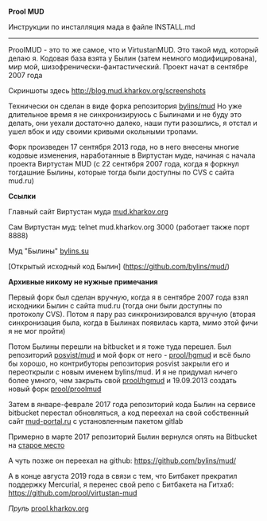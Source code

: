 **Prool MUD**

Инструкции по инсталляция мада в файле INSTALL.md

---

ProolMUD - это то же самое, что и VirtustanMUD. Это такой муд, который делаю я. Кодовая база взята у Былин
(затем немного модифицирована), мир мой, шизофренически-фантастический.
Проект начат в сентябре 2007 года

Скриншоты здесь http://blog.mud.kharkov.org/screenshots

Технически он сделан в виде форка репозитория [bylins/mud](https://bitbucket.org/bylins/mud)
Но уже длительное время я не синхронизируюсь с Былинами и не буду это делать, они уехали
достаточно далеко, наши пути разошлись, я отстал и ушел вбок и иду своими кривыми окольными тропами.

Форк произведен 17 сентября 2013 года, но в него внесены многие кодовые изменения, наработанные
в Виртустан муде, начиная с начала проекта Виртустан MUD (с 22 сентября 2007 года, когда я форкнул тогдашние
Былины, которые тогда были доступны по CVS с сайта mud.ru)

**Ссылки**

Главный сайт Виртустан муда [mud.kharkov.org](http://mud.kharkov.org)

Сам Виртустан муд: telnet mud.kharkov.org 3000 (работает также порт 8888)

Муд "Былины" [bylins.su](http://bylins.su)

[Открытый исходный код Былин] (https://github.com/bylins/mud/)

**Архивные никому не нужные примечания**

Первый форк был сделан вручную, когда я в сентябре 2007 года взял исходники Былин с сайта mud.ru
(тогда они были доступны по протоколу CVS). Потом я пару раз синхронизировался вручную (вторая синхронизация
была, когда в Былинах появилась карта, мимо этой фичи я не мог пройти)

Потом Былины перешли на bitbucket и я тоже туда перешел.
Был репозиторий [posvist/mud](https://bitbucket.org/posvist/mud) и мой форк от него -
[prool/hgmud](https://bitbucket.org/prool/hgmud) и всё было бы хорошо,
но контрибуторы репозитория posvist закрыли его и переоткрыли с новым именем bylins/mud. И я не придумал
ничего более умного, чем закрыть свой [prool/hgmud](https://bitbucket.org/prool/hgmud) и 19.09.2013 создать новый форк
[prool/proolmud](https://bitbucket.org/prool/proolmud)

Затем в январе-феврале 2017 года репозиторий кода Былин на сервисе bitbucket перестал обновляться, а код
переехал на свой собственный сайт [mud-portal.ru](http://mud-portal.ru) с установленным пакетом gitlab

Примерно в марте 2017 репозиторий Былин вернулся опять на Bitbucket на [старое место](https://bitbucket.org/bylins/mud)

А чуть позже он переехал на github: https://github.com/bylins/mud/

А в конце августа 2019 года в связи с тем, что Битбакет прекратил поддержку Mercurial, я перенес свой репо с
Битбакета на Гитхаб: https://github.com/prool/virtustan-mud

*Пруль*
[prool.kharkov.org](http://prool.kharkov.org)

